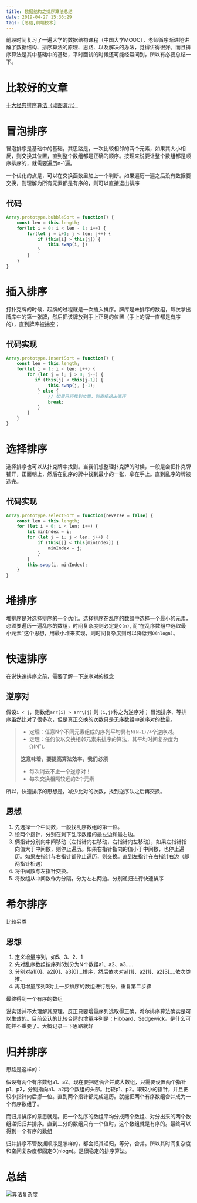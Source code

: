 ```yaml
---
title: 数据结构之排序算法总结
date: 2019-04-27 15:36:29
tags: [总结,前端技术]
---
```


前段时间复习了一遍大学的数据结构课程（中国大学MOOC），老师循序渐进地讲解了数据结构、排序算法的原理、思路、以及解决的办法，觉得讲得很好。而且排序算法是其中基础中的基础，平时面试的时候还可能经常问到，所以有必要总结一下。

<!-- more -->

# 比较好的文章

[十大经典排序算法（动图演示）](https://www.cnblogs.com/onepixel/p/7674659.html)

# 冒泡排序

冒泡排序是基础中的基础，其思路是，一次比较相邻的两个元素，如果其大小相反，则交换其位置，直到整个数组都是正确的顺序。按理来说要让整个数组都是顺序排序的，就需要遍历n-1遍。

一个优化的点是，可以在交换函数里加上一个判断。如果遍历一遍之后没有数据要交换，则理解为所有元素都是有序的，则可以直接退出排序


## 代码

```javascript
Array.prototype.bubbleSort = function() {
    const len = this.length;
    for(let i = 0; i < len - 1; i++) {
        for(let j = i+1; j < len; j++) {
            if (this[i] > this[j]) {
				this.swap(i, j)
			}
        }
    }
}
```

# 插入排序

打扑克牌的时候，起牌的过程就是一次插入排序。牌库是未排序的数组，每次拿出牌库中的第一张牌，然后把该牌放到手上正确的位置（手上的牌一直都是有序的），直到牌库被抽空；

## 代码实现

```javascript
Array.prototype.insertSort = function() {
    const len = this.length;
    for(let i = 1; i < len; i++) {
        for (let j = i; j > 0; j--) {
           if (this[j] < this[j-1]) {
				this.swap(j, j-1);
			} else {
				// 如果已经找到位置，则直接退出循环
				break;
			}
        }
    }
}
```

# 选择排序

选择排序也可以从扑克牌中找到。当我们想整理扑克牌的时候，一般是会把扑克牌铺开，正面朝上，然后在乱序的牌中找到最小的一张，拿在手上。直到乱序的牌被选完。

## 代码实现

```javascript
Array.prototype.selectSort = function(reverse = false) {
    const len = this.length;
    for (let i = 0; i < len; i++) {
        let minIndex = i;
		for (let j = i; j < len; j++) {
			if (this[j] < this[minIndex]) {
				minIndex = j;
			}
		}
		this.swap(i, minIndex);
    }
}
```

# 堆排序

堆排序是对选择排序的一个优化。选择排序在乱序的数组中选择一个最小的元素，必须要遍历一遍乱序的数组，时间复杂度则必定是`O(n)`, 而“在乱序数组中选取最小元素”这个思想，用最小堆来实现，则时间复杂度则可以降低到`O(nlogn)`。


# 快速排序

在说快速排序之前，需要了解一下逆序对的概念

## 逆序对

假设`i < j`，则数组`arr[i] > arr\[j]` 则 `(i,j)`称之为逆序对；
冒泡排序、等排序虽然比对了很多次，但是真正交换的次数只是无序数组中逆序对的数量。

> * 定理：任意N个不同元素组成的序列平均具有`N(N-1)/4`个逆序对。
> * 定理：任何仅以交换相邻元素来排序的算法，其平均时间复杂度为Ω(N²)。
> 
> **这意味着，要提高算法效率，我们必须**
> * 每次消去不止一个逆序对！
> * 每次交换相隔较远的2个元素

所以，快速排序的思想是，减少比对的次数，找到逆序队之后再交换。

## 思想

1. 先选择一个中间数，一般找乱序数组的第一位。
2. 设两个指针，分别在剩下乱序数组的最左边和最右边。
3. 俩指针分别向中间移动（左指针向右移动，右指针向左移动），如果左指针指向值大于中间数，则停止遍历。如果右指针指向的值小于中间数，也停止遍历。如果左指针与右指针都停止遍历，则交换。直到左指针在右指针右边（即两指针相遇）
4. 将中间数与左指针交换。
5. 将数组从中间数作为分隔，分为左右两边。分别递归进行快速排序


# 希尔排序

比较另类

## 思想

1. 定义增量序列，如5、3、2、1
2. 先对乱序数组按序列5划分为N个数组a1、a2、a3.....
3. 分别对a1\[0\]、a2\[0\]、a3\[0\]...排序，然后依次对a1\[1\]、a2\[1\]、a2\[3\]....依次类推。
4. 再用增量序列3对上一步排序的数组进行划分，重复第二步骤

最终得到一个有序的数组

说实话并不太理解其原理。反正只要增量序列选取得正确，希尔排序算法确实是可以生效的。目前公认的比较合适的增量序列是：Hibbard、Sedgewick。是什么可能并不重要了。大概记录一下思路就好

# 归并排序

思路是这样的：

假设有两个有序数组a1、a2。现在要把这俩合并成大数组，只需要设置两个指针p1、p2，分别指向a1、a2两个数组的头部。比较p1、p2。取较小的指针，并且把较小指针向后挪一位。直到两个指针都完成遍历。就能把两个有序数组合并成为一个有序数组了。

而归并排序的意思就是。把一个乱序的数组平均分成两个数组、对分出来的两个数组递归归并排序。直到二分的数组只有一个值时，这个数组就是有序的。最终可以得到一个有序的数组

归并排序不管数据顺序是怎样的，都会把其递归，等分，合并。所以其时间复杂度和空间复杂度都固定O(nlogn)。是很稳定的排序算法。

# 总结

![算法复杂度](https://images2018.cnblogs.com/blog/849589/201804/849589-20180402133438219-1946132192.png)